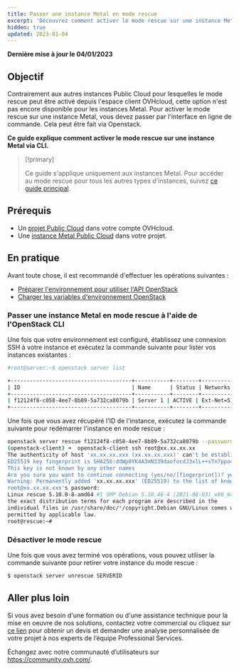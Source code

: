 ```yaml
---
title: Passer une instance Metal en mode rescue
excerpt: 'Découvrez comment activer le mode rescue sur une instance Metal'
hidden: true
updated: 2023-01-04
---
```


**Dernière mise à jour le 04/01/2023**

## Objectif

Contrairement aux autres instances Public Cloud pour lesquelles le mode rescue peut être activé depuis l'espace client OVHcloud, cette option n'est pas encore disponible pour les instances Metal. Pour activer le mode rescue sur une instance Metal, vous devez passer par l'interface en ligne de commande. Cela peut être fait via Openstack.

**Ce guide explique comment activer le mode rescue sur une instance Metal via CLI.**

> [!primary]
>
> Ce guide s'applique uniquement aux instances Metal. Pour accéder au mode rescue pour tous les autres types d'instances, suivez [ce guide principal](/pages/platform/public-cloud/put_an_instance_in_rescue_mode).

## Prérequis

- Un [projet Public Cloud](https://www.ovhcloud.com/fr/public-cloud/) dans votre compte OVHcloud.
- Une [instance Metal Public Cloud](/pages/platform/public-cloud/public-cloud-first-steps) dans votre projet.

## En pratique

Avant toute chose, il est recommandé d'effectuer les opérations suivantes :

- [Préparer l'environnement pour utiliser l'API OpenStack](/pages/platform/public-cloud/prepare_the_environment_for_using_the_openstack_api)
- [Charger les variables d'environnement OpenStack](/pages/platform/public-cloud/loading_openstack_environment_variables)

### Passer une instance Metal en mode rescue à l'aide de l'OpenStack CLI

Une fois que votre environnement est configuré, établissez une connexion SSH à votre instance et exécutez la commande suivante pour lister vos instances existantes :

```bash
#root@server:~$ openstack server list

+--------------------------------------+-----------+--------+--------------------------------------------------+--------------+
| ID                                   | Name      | Status | Networks                                         | Image Name   |
+--------------------------------------+-----------+--------+--------------------------------------------------+--------------+
| f12124f8-c058-4ee7-8b89-5a732ca8079b | Server 1 | ACTIVE | Ext-Net=51.xxx.xxx.xxx, 2001:41d0:xxx:xxxx::xxxx | Ubuntu 21.04 |
+--------------------------------------+-----------+--------+--------------------------------------------------+--------------+
``` 

Une fois que vous avez récupéré l'ID de l'instance, exécutez la commande suivante pour redémarrer l'instance en mode rescue :

```bash
openstack server rescue f12124f8-c058-4ee7-8b89-5a732ca8079b --password "csdsdf6dKcj5"
(openstack-client) ➜  openstack-client ssh root@xx.xx.xx.xx
The authenticity of host 'xx.xx.xx.xxx (xx.xx.xx.xxx)' can't be established.
ED25519 key fingerprint is SHA256:ddWp0YK4A3mN339daofocdJ3xlL++sTn7ppo4Lz4Ju0.
This key is not known by any other names
Are you sure you want to continue connecting (yes/no/[fingerprint])? yes
Warning: Permanently added 'xx.xx.xx.xxx' (ED25519) to the list of known hosts.
root@xx.xx.xx.xxx's password:
Linux rescue 5.10.0-8-amd64 #1 SMP Debian 5.10.46-4 (2021-08-03) x86_64The programs included with the Debian GNU/Linux system are free software;
the exact distribution terms for each program are described in the
individual files in /usr/share/doc/*/copyright.Debian GNU/Linux comes with ABSOLUTELY NO WARRANTY, to the extent
permitted by applicable law.
root@rescue:~# 
```

### Désactiver le mode rescue

Une fois que vous avez terminé vos opérations, vous pouvez utiliser la commande suivante pour retirer votre instance du mode rescue :

```bash
$ openstack server unrescue SERVERID
```

## Aller plus loin

Si vous avez besoin d'une formation ou d'une assistance technique pour la mise en oeuvre de nos solutions, contactez votre commercial ou cliquez sur [ce lien](https://www.ovhcloud.com/fr/professional-services/) pour obtenir un devis et demander une analyse personnalisée de votre projet à nos experts de l’équipe Professional Services. 

Échangez avec notre communauté d’utilisateurs sur <https://community.ovh.com/>.
